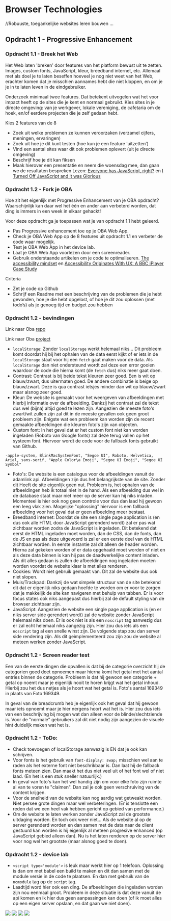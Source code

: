 # Browser Technologies
//Robuuste, toegankelijke websites leren bouwen …

## Opdracht 1 - Progressive Enhancement

### Opdracht 1.1 - Breek het Web
Het Web laten 'breken' door features van het platform bewust uit te zetten. Images, custom fonts, JavaScript, kleur, breedband internet, etc. Allemaal met als doel je te laten beseffen hoeveel je nog niet weet van het Web, erachter komen dat je misschien aannames hebt die niet kloppen, en om je je in te laten leven in de eindgebruiker.

Onderzoek minimaal twee features. Dat betekent uitvogelen wat het voor impact heeft op de sites die je kent en normaal gebruikt. Kies sites in je directe omgeving: van je werkgever, lokale vereniging, de cafetaria om de hoek, en/of eerdere projecten die je zelf gedaan hebt.

Kies 2 features van de 8
- Zoek uit welke problemen ze kunnen veroorzaken (verzamel cijfers, meningen, ervaringen)
- Zoek uit hoe je dit kunt testen (hoe kun je een feature ‘uitzetten’)
- Vind een aantal sites waar dit ook problemen oplevert (uit je directe omgeving)
- Beschrijf hoe je dit kan fiksen
- Maak hierover een presentatie en neem die woensdag mee, dan gaan we de resultaten bespreken
Lezen: [Everyone has JavaScript, right?](https://kryogenix.org/code/browser/everyonehasjs.html) en [I Turned Off JavaScript and it was Glorious](https://www.wired.com/2015/11/i-turned-off-javascript-for-a-whole-week-and-it-was-glorious/)

### Opdracht 1.2 - Fork je OBA
Hoe zit het eigenlijk met Progressive Enhancement van je OBA opdracht? Waarschijnlijk kan daar wel het één en ander aan verbeterd worden, dat ding is immers in een week in elkaar gehackt!

Voor deze opdracht ga je toepassen wat je van opdracht 1.1 hebt geleerd.
- Pas Progressive enhancement toe op je OBA Web App.
- Check je OBA Web App op de 8 features uit opdracht 1.1 en verbeter de code waar mogelijk.
- Test  je OBA Web App in het device lab.
- Laat je OBA Web App voorlezen door een screenreader.
- Gebruik onderstaande artikelen om je code te optimaliseren.
[The accessibility mindset](https://24ways.org/2015/the-accessibility-mindset/) en [Accessibility Originates With UX: A BBC iPlayer Case Study](https://www.smashingmagazine.com/2015/02/bbc-iplayer-accessibility-case-study/)

Criteria
- Zet je code op Github
- Schrijf een Readme met een beschrijving van de problemen die je hebt gevonden, hoe je die hebt opgelost, of hoe je dit zou oplossen (met todo’s) als je genoeg tijd en budget zou hebben

### Opdracht 1.2 - bevindingen

Link naar Oba [repo]

Link naar Oba [project]

[repo]: https://github.com/servinlp/project1-quick-hack-prototype
[project]: http://oba.ser.vin/

- `localStorage`: Zonder `localStorage` werkt helemaal niks... Dit probleem komt doordat hij bij het ophalen van de data eerst kijkt of
  er iets in de `localStorage` staat voor hij een `fetch` gaat maken voor de data. Als `localStorage` dan niet
ondersteund wordt zal deze een error gooien waardoor de code die hierna komt (de `fetch` dus) niks meer gaat doen.
- Contrast: Contrast is bij beide tekst kleuren zeer goed. Een is wit op blauw/zwart, dus uitermaten goed. De andere combinatie is
  beige op blauw/zwart. Deze is qua contrast ietsjes minder dan wit op blauw/zwart maar alsnog zeer goed.
- Kleur: De website is gemaakt voor het weergeven van afbeeldingen met hierbij informatie over de afbeelding. Dankzij
  het contrast zal de tekst dus wel (bijna) altijd goed te lezen zijn. Aangezien de meeste foto's zwart/wit zullen zijn
zal dit in de meeste gevallen ook geen groot probleem zijn. Enigste wat een probleem kan worden zijn de recent gemaakte afbeeldingen die kleuren foto's zijn van objecten.
- Custom font: In het geval dat er het custom font niet kan worden ingeladen (Roboto van Google fonts) zal deze terug vallen op het
  systeem font. Hiervoor wordt de code voor de fallback fonts gebruikt van Github.

```
-apple-system, BlinkMacSystemFont, "Segoe UI", Roboto, Helvetica, Arial, sans-serif, "Apple Color\a Emoji", "Segoe UI Emoji", "Segoe UI Symbol"
```

- Foto's: De website is een catalogus voor de afbeeldingen vanuit de adamlink api. Afbeeldingen zijn dus het
  belangrijkste van de site. Zonder dit Heeft de site eigenlijk geen nut. Probleem is, het ophalen van de afbeeldingen
heb ik totaal niet in de hand. Als een afbeelding dus wel in de database staat maar niet meer op de server kan hij niks
inladen. Momenteel is hier ook nog geen controle voor dus dan laad hij gewoon een leeg vlak zien. Mogelijke "oplossing"
hiervoor is een fallback afbeelding voor het geval dat er geen afbeelding meer bestaat.
- Breedband internet: Doordat de site een single page application is (en dus ook alle HTML door JavaScript gerenderd
  wordt) zal er pas wat zichtbaar worden zodra de JavaScript is ingeladen. Dit betekend dat eerst de HTML ingeladen moet
worden, dan de CSS, dan de fonts, dan de JS en pas als deze uitgevoerd is zal er een eerste deel van de HTML zichtbaar worden. In
eerste instantie zal dit alleen de header worden. Hierna zal gekeken worden of er data opgehaald moet worden of niet en
als deze data binnen is kan hij pas de daadwerkelijke content inladen. Als dit alles gedaan is zullen de afbeeldingen
nog ingeladen moeten worden voordat de website klaar is met alles renderen.
- Cookies: Wordt niet gebruik gemaakt van. Dit zal de website dus ook niet slopen.
- Muis/Trackpad: Dankzij de wat simpele structuur van de site betekend dit dat er eigenlijk niks gedaan hoefde te worden
  om er voor te zorgen dat je makkelijk de site kan navigeren met behulp van tabben. Er is voor focus states ook niks
aangepast dus hierbij zal de default styling van de browser zichtbaar zijn.
- JavaScript: Aangezien de website een single page application is (en er niks server side gerendert wordt) zal de
  website zonder JavaScript helemaal niks doen. Er is ook niet is als een `noscript` tag aanwezig dus er zal echt
helemaal niks aangezig zijn. Hier zou dus iets als een `noscript` tag al een snelle winst zijn. De volgende stap zou dan
server side rendering zijn. Als dit geimplementeerd zou zijn zou de website al meteen werken zonder JavaScript.

### Opdracht 1.2 - Screen reader test

Een van de eerste dingen die opvallen is dat bij de categorie overzicht hij de categorien goed doet opnoemen maar hierna
komt het getal met het aantal entries binnen de categorie. Probleem is dat hij gewoon een categorie + getal op noemt
maar je eigenlijk nooit te horen krijgt wat het getal inhoud. Hierbij zou het dus netjes als je hoort wat het getal is.
Foto's aantal 169349 in plaats van Foto 169349.

In geval van de breadcrumb heb je eigenlijk ook het geval dat hij gewoon maar iets opnoemt maar je hier nergens hoort
wat het is. Hier zou dus iets van een beschrijving bij mogen wat dan alleen voor de blinde/slechtziende is. Voor de
"normale" gebruikers zal dit niet nodig zijn aangezien de visuele hint duidelijk maken wat het is.

### Opdracht 1.2 - ToDo:

- Check toevoegen of localStorage aanwezig is EN dat je ook kan schrijven.
- Voor fonts is het gebruik van `font-display: swap;` misschien wel aan te raden als het externe font niet beschrikbaar
  is. Dan laat hij de fallback fonts meteen zien. Dan maakt het dus niet veel uit of het font wel of niet laad. (En het
is een stuk sneller natuurlijk.)
- In geval van foto's kan het wel handig zijn om voor elke foto zijn ruimte al van te voren te "claimen". Dan zal je ook
  geen verschruiving van de content krijgen.
- Voor de snelheid van de website kan nog aardig wat getweakt worden. Niet persee grote dingen maar wel verbeteringen.
  (Er is tenslotte een reden dat we een heel vak hebben gericht op gebied van performance.)
- Om de website te laten werken zonder JavaScript zal de grootste uitdaging worden. En toch ook weer niet... Als de
  website al op de server gerenderd worden en dan samen met de data naar de client gestuurd kan worden is hij eigenlijk
al meteen progresive enhanced (op JavaScript gebied alleen dan). Nu is het laten renderen op de server hier voor nog wel
het grootste (maar alsnog goed te doen).

### Opdracht 1.2 - device lab

- `<script type='module'>` is leuk maar werkt hier op 1 telefoon. Oplossing is dan om met babel een build te maken en
  dit dan samen met de module versie in de code te plaatsen. En dan met gebruik van de `nomodule` tag op de `script`
tag.
- Laadtijd word hier ook een ding. De afbeeldingen die ingeladen worden zijn nou eenmaal groot. Probleem in deze
  situatie is dat deze vanuit de api komen en ik hier dus geen aanpassingen kan doen (of ik moet alles op een eigen
server opslaan, en dat gaan we niet doen).

![](./images/1.jpg)
![](./images/2.jpg)
![](./images/e-reader.jpg)
![](./images/nokia.jpg)
